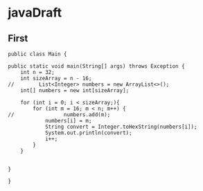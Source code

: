 # javaDraft

## First
    public class Main {

    public static void main(String[] args) throws Exception {
        int n = 32;
        int sizeArray = n - 16;
    //        List<Integer> numbers = new ArrayList<>();
        int[] numbers = new int[sizeArray];

        for (int i = 0; i < sizeArray;){
            for (int m = 16; m < n; m++) {
    //                numbers.add(m);
                numbers[i] = m;
                String convert = Integer.toHexString(numbers[i]);
                System.out.println(convert);
                i++;
            }
        }


    }

    }
